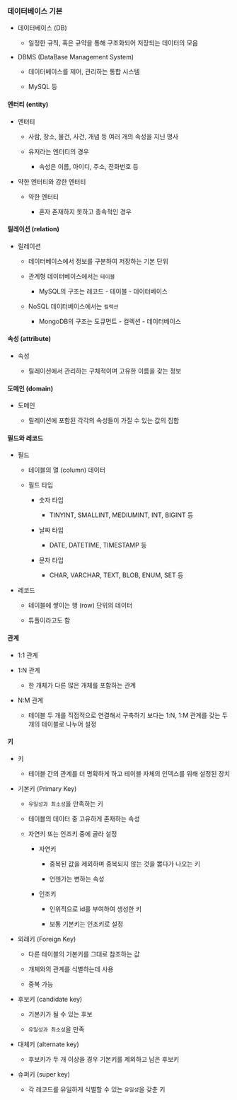 ### 데이터베이스 기본

- 데이터베이스 (DB)
  
  - 일정한 규칙, 혹은 규약을 통해 구조화되어 저장되는 데이터의 모음

- DBMS (DataBase Management System)
  
  - 데이터베이스를 제어, 관리하는 통합 시스템
  
  - MySQL 등

#### 엔터티 (entity)

- 엔터티
  
  - 사람, 장소, 물건, 사건, 개념 등 여러 개의 속성을 지닌 명사
  
  - 유저라는 엔터티의 경우
    
    - 속성은 이름, 아이디, 주소, 전화번호 등

- 약한 엔터티와 강한 엔터티
  
  - 약한 엔터티
    
    - 혼자 존재하지 못하고 종속적인 경우

#### 릴레이션 (relation)

- 릴레이션
  
  - 데이터베이스에서 정보를 구분하여 저장하는 기본 단위
  
  - 관계형 데이터베이스에서는 `테이블`
    
    - MySQL의 구조는 레코드 - 테이블 - 데이터베이스
  
  - NoSQL 데이터베이스에서는 `컬렉션`
    
    - MongoDB의 구조는 도큐먼트 - 컬렉션 - 데이터베이스

#### 속성 (attribute)

- 속성
  
  - 릴레이션에서 관리하는 구체적이며 고유한 이름을 갖는 정보

#### 도메인 (domain)

- 도메인
  
  - 릴레이션에 포함된 각각의 속성들이 가질 수 있는 값의 집합

#### 필드와 레코드

- 필드
  
  - 테이블의 열 (column) 데이터
  
  - 필드 타입
    
    - 숫자 타입
      
      - TINYINT, SMALLINT, MEDIUMINT, INT, BIGINT 등
    
    - 날짜 타입
      
      - DATE, DATETIME, TIMESTAMP 등
    
    - 문자 타입
      
      - CHAR, VARCHAR, TEXT, BLOB, ENUM, SET 등

- 레코드
  
  - 테이블에 쌓이는 행 (row) 단위의 데이터
  
  - 튜플이라고도 함

#### 관계

- 1:1 관계

- 1:N 관계
  
  - 한 개체가 다른 많은 개체를 포함하는 관계

- N:M 관계
  
  - 테이블 두 개를 직접적으로 연결해서 구축하기 보다는 1:N, 1:M 관계를 갖는 두 개의 테이블로 나누어 설정

#### 키

- 키
  
  - 테이블 간의 관계를 더 명확하게 하고 테이블 자체의 인덱스를 위해 설정된 장치

- 기본키 (Primary Key)
  
  - `유일성과 최소성`을 만족하는 키
  
  - 테이블의 데이터 중 고유하게 존재하는 속성
  
  - 자연키 또는 인조키 중에 골라 설정
    
    - 자연키
      
      - 중복된 값을 제외하며 중복되지 않는 것을 뽑다가 나오는 키
      
      - 언젠가는 변하는 속성
    
    - 인조키
      
      - 인위적으로 id를 부여하여 생성한 키
      
      - 보통 기본키는 인조키로 설정

- 외래키 (Foreign Key)
  
  - 다른 테이블의 기본키를 그대로 참조하는 값
  
  - 개체와의 관계를 식별하는데 사용
  
  - 중복 가능

- 후보키 (candidate key)
  
  - 기본키가 될 수 있는 후보
  
  - `유일성과 최소성`을 만족

- 대체키 (alternate key)
  
  - 후보키가 두 개 이상을 경우 기본키를 제외하고 남은 후보키

- 슈퍼키 (super key)
  
  - 각 레코드를 유일하게 식별할 수 있는 `유일성`을 갖춘 키
